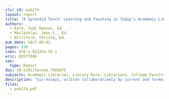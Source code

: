 ```yaml
---
clir_id: pub174
layout: report
title: "A Splendid Torch: Learning and Teaching in Today’s Academic Libraries"
authors: 
  - Eyre, Jodi Reeves, Ed.
  - Maclachlan, John C., Ed.
  - Williford, Christa, Ed.
pub_date: 2017-09-01
pages: 158
isbn: 978-1-932326-58-1
eric: ED577048
seo:
  type: Report
doi: 10.5281/zenodo.7805875
subjects: Academic Libraries, Library Role, Librarians, College Faculty, Librarian Teacher Cooperation, Educational Technology, Technological Literacy, Maps, Case Studies, Cooperation, Electronic Publishing, Electronic Libraries, Printing
description: "Six essays, written collaboratively by current and former CLIR postdoctoral fellows, explore the contributions that today’s academic libraries—as providers of resources, professional support, and space—are making to learning and teaching. Topics include the continuing evolution of the learning commons, information literacy instruction, digital humanities teaching in libraries, spatial literacy, collaboration in digital special collections, and 3-D printing and pedagogy."
files:
  - pub174.pdf
---
```


